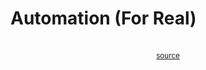 # Automation (For Real)

<div style="display: flex; justify-content: center;"><div>
<object
    type="image/svg+xml"
    data="automation_for_real/automation_for_real.svg"
    width="300"
    /></object>
<br/>
<small><a href="https://azriel.im/dot_ix/#src=LQhQBMEsCcFMGMAukD2A7AXAAgG62svAIYA2oAFpPkdPOQJ4ahZYAONRAtgM4D64sAGaQ0sbAG8AvsyywAHggCuiMTJXdEE6SwElYKraFBoUA3mi6xuTFu2hc+A4aOwAiLABEhI2FgAKHJz6+NyuMvJKBljuAEqKaFgAgsoonETI6GEs6prRWADC5AgA1liQgmWIWADuKNDFsOBZWLrBbp6weiphxqaw-Fbw1jJ2DgPOYtEAFACsWAB+WABsAAxYnCLKVgCUzRHwW25TAMxrG2hb3LtqVrmuUwCMZ5vq1zqdbdNz55fXvWawTgoABWkGGtkCjm8LiwgF4NwC7O+EFAcooBMskA8H83DTYWGAbp2ZK0orDAIu7mNAjQA5lYbGxIeMfLxePtDlgANqjHj00QAGlkyK2AF0kZF+rwcthWcyVLyckLsrdGYTJqycrylXKWh8VIyOVCJhKlbzdVzYELQBT7KxyDhIAAvXjpRDQcFYExmaqQcCIcjjIiKEi5B4AOgAHDI3f0PV7yC6IfZOU4fNgAExBlYyFhSyap9MsCO8IqQCnkRC+-25FZBmbhvoF2BFkux2nxvVJrDB3MsPkilNpmT2NDFbiwVjYSsPassbisEg+axYOrelDhcBU3jwdAaewiRBNpU6umJmGCUjDozewGqKeIeh6JvsPS8ABGJEUkwAZA-+i+3xmu8ISBIXhuHIIgzBMaA0hIbAAHIZhWGC-xYACgJAsD+nIFA8GgWD4MQrt-0gQDgNAsxBBQA55xgp4EKQrAUJI9CHSQSA8Fgmj8IIrAtxQBpGPAuooNggAWFZaK47inV4-o0LMTDsNg05xK4ni+Nk-oiBYtisDgsTOIItDWH6DcSDqbAf1gIwCPzJw-QDecACov2fV9LL-LMJG40CjPXFBTJw7iSHSXxtC7JVPMM4y-LMwLgqwaQgA">source</a></small>
</div></div>
